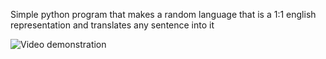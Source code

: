 Simple python program that makes a random language that is a 1:1 english representation and translates any sentence into it

![Video demonstration](https://user-images.githubusercontent.com/30912893/178591769-195b1947-b254-4468-aa12-382bfce989f5.gif)
